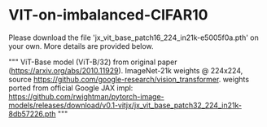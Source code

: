 # VIT-on-imbalanced-CIFAR10

Please download the file 'jx_vit_base_patch16_224_in21k-e5005f0a.pth' on your own. More details are provided below.

"""
ViT-Base model (ViT-B/32) from original paper (https://arxiv.org/abs/2010.11929).
ImageNet-21k weights @ 224x224, source https://github.com/google-research/vision_transformer.
weights ported from official Google JAX impl:
https://github.com/rwightman/pytorch-image-models/releases/download/v0.1-vitjx/jx_vit_base_patch32_224_in21k-8db57226.pth
"""
